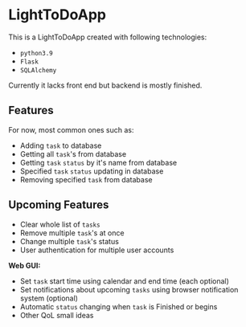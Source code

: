 # LightToDoApp

This is a LightToDoApp created with following technologies: 
 
 - ```python3.9```
 - ```Flask```
 - ```SQLAlchemy```

Currently it lacks front end but backend is mostly finished.
## Features

For now, most common ones such as:

- Adding ```task``` to database
- Getting all ```task```'s from database
- Getting   ```task``` ```status``` by it's name from database
- Specified ```task``` ```status``` updating in database
- Removing specified ```task``` from database

## Upcoming Features

- Clear whole list of ```tasks```
- Remove multiple ```task```'s at once
- Change multiple ```task```'s status
- User authentication for multiple user accounts

**Web GUI:**

- Set ```task``` start time using calendar and end time (each optional)
- Set notifications about upcoming ```tasks``` using browser notification system (optional)
- Automatic ```status``` changing when ```task``` is Finished or begins
- Other QoL small ideas
